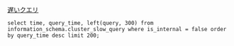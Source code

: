 
[遅いクエリ
](https://docs.pingcap.com/ja/tidb/stable/information-schema-slow-query)

```
select time, query_time, left(query, 300) from information_schema.cluster_slow_query where is_internal = false order
by query_time desc limit 200;
```
